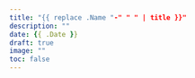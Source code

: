 ```yaml
---
title: "{{ replace .Name "-" " " | title }}"
description: ""
date: {{ .Date }}
draft: true
image: ""
toc: false
---
```

